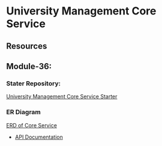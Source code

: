 # University Management Core Service

## Resources

## Module-36:
### Stater Repository: 
[University Management Core Service Starter](https://github.com/Apollo-Level2-Web-Dev/university-management-core-service-starter)

### ER Diagram
[ERD of Core Service](https://drive.google.com/file/d/1roNuLqmUbvJ9AaAr07dyq1Vww61b8111/view?usp=sharing)

- [API Documentation](https://documenter.getpostman.com/view/26694209/2s9Xy5NrFU)